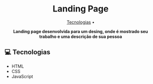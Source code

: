 <h1 align="center" style="font-weight: bold;">Landing Page</h1>

<p align="center">
 <a href="#technologies">Tecnologias</a> • 
</p>

<p align="center">
    <b>Landing page desenvolvida para um desing, onde é mostrado 
    seu trabalho e uma descrição de sua pessoa</b>
</p>

<h2 id="technologies">💻 Tecnologias</h2>

- HTML
- CSS
- JavaScript
